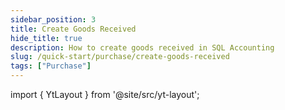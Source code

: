```yaml
---
sidebar_position: 3
title: Create Goods Received
hide_title: true
description: How to create goods received in SQL Accounting
slug: /quick-start/purchase/create-goods-received
tags: ["Purchase"]
---
```


import { YtLayout } from '@site/src/yt-layout'; 

<YtLayout 
url="https://www.youtube.com/embed/0rgflaIzxIk?autoplay=1" 
videoId="0rgflaIzxIk" 
    title="Goods Received"
/>
    